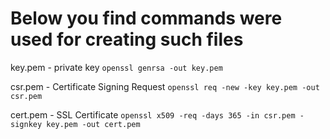 # Below you find commands were used for creating such files

key.pem - private key
`openssl genrsa -out key.pem`

csr.pem - Certificate Signing Request
`openssl req -new -key key.pem -out csr.pem`

cert.pem - SSL Certificate
`openssl x509 -req -days 365 -in csr.pem -signkey key.pem -out cert.pem`